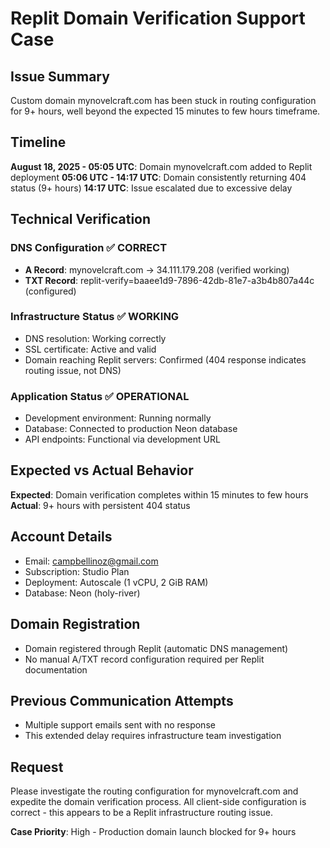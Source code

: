 # Replit Domain Verification Support Case

## Issue Summary
Custom domain mynovelcraft.com has been stuck in routing configuration for 9+ hours, well beyond the expected 15 minutes to few hours timeframe.

## Timeline

**August 18, 2025 - 05:05 UTC**: Domain mynovelcraft.com added to Replit deployment
**05:06 UTC - 14:17 UTC**: Domain consistently returning 404 status (9+ hours)
**14:17 UTC**: Issue escalated due to excessive delay

## Technical Verification

### DNS Configuration ✅ CORRECT
- **A Record**: mynovelcraft.com → 34.111.179.208 (verified working)
- **TXT Record**: replit-verify=baaee1d9-7896-42db-81e7-a3b4b807a44c (configured)

### Infrastructure Status ✅ WORKING
- DNS resolution: Working correctly
- SSL certificate: Active and valid
- Domain reaching Replit servers: Confirmed (404 response indicates routing issue, not DNS)

### Application Status ✅ OPERATIONAL
- Development environment: Running normally
- Database: Connected to production Neon database
- API endpoints: Functional via development URL

## Expected vs Actual Behavior

**Expected**: Domain verification completes within 15 minutes to few hours
**Actual**: 9+ hours with persistent 404 status

## Account Details
- Email: campbellinoz@gmail.com
- Subscription: Studio Plan
- Deployment: Autoscale (1 vCPU, 2 GiB RAM)
- Database: Neon (holy-river)

## Domain Registration
- Domain registered through Replit (automatic DNS management)
- No manual A/TXT record configuration required per Replit documentation

## Previous Communication Attempts
- Multiple support emails sent with no response
- This extended delay requires infrastructure team investigation

## Request
Please investigate the routing configuration for mynovelcraft.com and expedite the domain verification process. All client-side configuration is correct - this appears to be a Replit infrastructure routing issue.

**Case Priority**: High - Production domain launch blocked for 9+ hours